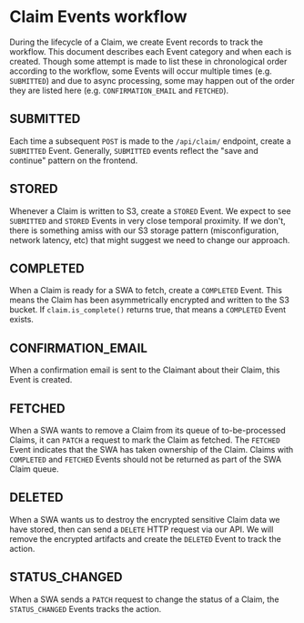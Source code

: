 # Claim Events workflow

During the lifecycle of a Claim, we create Event records to track the workflow. This document describes each Event category
and when each is created. Though some attempt is made to list these in chronological order according to the workflow,
some Events will occur multiple times (e.g. `SUBMITTED`) and due to async processing, some may happen out of the order they
are listed here (e.g. `CONFIRMATION_EMAIL` and `FETCHED`).

## SUBMITTED

Each time a subsequent `POST` is made to the `/api/claim/` endpoint, create a `SUBMITTED` Event.
Generally, `SUBMITTED` events reflect the "save and continue" pattern on the frontend.

## STORED

Whenever a Claim is written to S3, create a `STORED` Event. We expect to see `SUBMITTED` and `STORED` Events in very close temporal proximity.
If we don't, there is something amiss with our S3 storage pattern (misconfiguration, network latency, etc) that might suggest we need
to change our approach.

## COMPLETED

When a Claim is ready for a SWA to fetch, create a `COMPLETED` Event. This means the Claim has been asymmetrically encrypted
and written to the S3 bucket. If `claim.is_complete()` returns true, that means a `COMPLETED` Event exists.

## CONFIRMATION_EMAIL

When a confirmation email is sent to the Claimant about their Claim, this Event is created.

## FETCHED

When a SWA wants to remove a Claim from its queue of to-be-processed Claims, it can `PATCH` a request to mark the Claim as fetched.
The `FETCHED` Event indicates that the SWA has taken ownership of the Claim. Claims with `COMPLETED` and `FETCHED` Events should
not be returned as part of the SWA Claim queue.

## DELETED

When a SWA wants us to destroy the encrypted sensitive Claim data we have stored, then can send a `DELETE` HTTP request via our API.
We will remove the encrypted artifacts and create the `DELETED` Event to track the action.

## STATUS_CHANGED

When a SWA sends a `PATCH` request to change the status of a Claim, the `STATUS_CHANGED` Events tracks the action.
